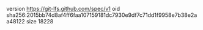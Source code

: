 version https://git-lfs.github.com/spec/v1
oid sha256:2015bb74d8af4ff6faa107159181dc7930e9df7c71dd1f9958e7b38e2aa48122
size 18228
